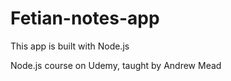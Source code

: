 # Fetian-notes-app


This app is built with Node.js

Node.js course on Udemy, taught by Andrew Mead


